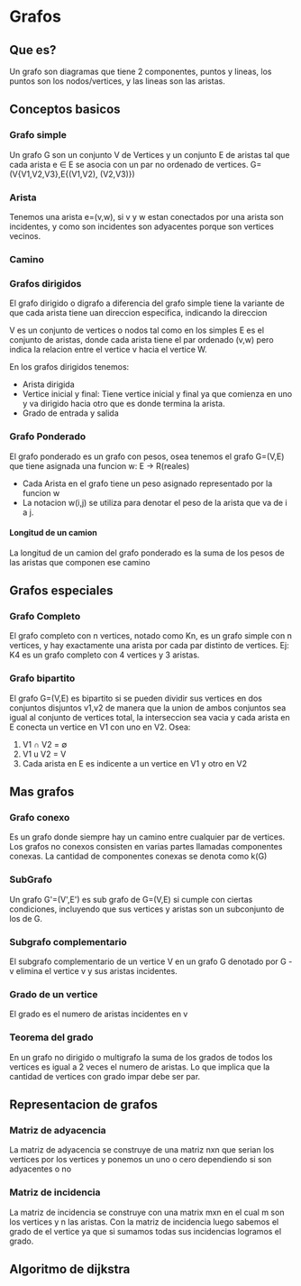 # Grafos
## Que es?
Un grafo son diagramas que tiene 2 componentes, puntos y lineas, los puntos son los nodos/vertices, y las lineas son las aristas.

## Conceptos basicos

### Grafo simple
Un grafo G son un conjunto V de Vertices y un conjunto E de aristas tal que cada arista e ∈ E se asocia con un par no ordenado de vertices.
G=(V{V1,V2,V3},E{(V1,V2), (V2,V3)})

### Arista
Tenemos una arista e=(v,w), si v y w estan conectados por una arista son incidentes, y como son incidentes son adyacentes porque son vertices vecinos.

### Camino

### Grafos dirigidos
El grafo dirigido o digrafo a diferencia del grafo simple tiene la variante de que cada arista tiene uan direccion especifica, indicando la direccion

V es un conjunto de vertices o nodos tal como en los simples
E es el conjunto de aristas, donde cada arista tiene el par ordenado (v,w) pero indica la relacion entre el vertice v hacia el vertice W.

En los grafos dirigidos tenemos:
- Arista dirigida
- Vertice inicial y final: Tiene vertice inicial y final ya que comienza en uno y va dirigido hacia otro que es donde termina la arista.
- Grado de entrada y salida

### Grafo Ponderado
El grafo ponderado es un grafo con pesos, osea tenemos el grafo G=(V,E) que tiene asignada una funcion w: E -> R(reales)

- Cada Arista en el grafo tiene un peso asignado representado por la funcion w
- La notacion w(i,j) se utiliza para denotar el peso de la arista que va de i a j.

#### Longitud de un camion
La longitud de un camion del grafo ponderado es la suma de los pesos de las aristas que componen ese camino

## Grafos especiales

### Grafo Completo
El grafo completo con n vertices, notado como Kn, es un grafo simple con n vertices, y hay exactamente una arista por cada par distinto de vertices.
Ej: K4 es un grafo completo con 4 vertices y 3 aristas.

### Grafo bipartito
El grafo G=(V,E) es bipartito si se pueden dividir sus vertices en dos conjuntos disjuntos v1,v2 de manera que la union de ambos conjuntos sea igual al conjunto de vertices total, la interseccion sea vacia y cada arista en E conecta un vertice en V1 con uno en V2.
Osea:
1. V1 ∩ V2 = ∅
2. V1 u V2 = V
3. Cada arista en E es indicente a un vertice en V1 y otro en V2




## Mas grafos

### Grafo conexo
Es un grafo donde siempre hay un camino entre cualquier par de vertices. Los grafos no conexos consisten en varias partes llamadas componentes conexas.
La cantidad de componentes conexas se denota como k(G)

### SubGrafo
Un grafo G'=(V',E') es sub grafo de G=(V,E) si cumple con ciertas condiciones, incluyendo que sus vertices y aristas son un subconjunto de los de G.

### Subgrafo complementario
El subgrafo complementario de un vertice V en un grafo G denotado por G - v elimina el vertice v y sus aristas incidentes.

### Grado de un vertice
El grado es el numero de aristas incidentes en v

### Teorema del grado
En un grafo no dirigido o multigrafo la suma de los grados de todos los vertices es igual a 2 veces el numero de aristas. Lo que implica que la cantidad de vertices con grado impar debe ser par.


## Representacion de grafos
### Matriz de adyacencia
La matriz de adyacencia se construye de una matriz nxn que serian los vertices por los vertices y ponemos un uno o cero dependiendo si son adyacentes o no

### Matriz de incidencia
La matriz de incidencia se construye con una matrix mxn en el cual m son los vertices y n las aristas.
Con la matriz de incidencia luego sabemos el grado de el vertice ya que si sumamos todas sus incidencias logramos el grado.


## Algoritmo de dijkstra
